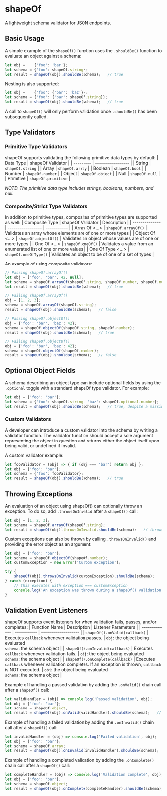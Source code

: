 # shapeOf
A lightweight schema validator for JSON endpoints.

## Basic Usage
A simple example of the `shapeOf()` function uses the `.shouldBe()` function to evaluate an object against a schema:
```javascript
let obj =    {'foo': 'bar'};
let schema = {'foo': shapeOf.string};
let result = shapeOf(obj).shouldBe(schema);   // true
```

Nesting is also supported:
```javascript
let obj =    {'foo': {'bar': 'baz'}};
let schema = {'foo': {'bar': shapeOf.string}};
let result = shapeOf(obj).shouldBe(schema);   // true
```

A call to `shapeOf()` will only perform validation once `.shouldBe()` has been subsequently called.

## Type Validators

### Primitive Type Validators
shapeOf supports validating the following primitive data types by default:
| Data Type | shapeOf Validator |
| --------- | ----------------- |
| String    | `shapeOf.string`  |
| Array     | `shapeOf.array`   |
| Boolean   | `shapeOf.bool`    |
| Number    | `shapeOf.number`  |
| Object    | `shapeOf.object`  |
| Null      | `shapeOf.null`    |
| Primitive | `shapeOf.primitive` |

*NOTE: The primitive data type includes strings, booleans, numbers, and null.*

### Composite/Strict Type Validators
In addition to primitive types, composites of primitive types are supported as well:
| Composite Type | shapeOf Validator | Description |
| -------------- | ----------------- | ----------- |
| Array Of <...> | `shapeOf.arrayOf()` | Validates an array whose elements are of one or more types |
| Object Of <...> | `shapeOf.objectOf()` | Validates an object whose values are of one or more types |
| One Of <...>   | `shapeOf.oneOf()` | Validates a value from an enumerated list of one or more values |
| One Of Type <...> | `shapeOf.oneOfType()` | Validates an object to be of one of a set of types |

An example of using composite validators:
```javascript
// Passing shapeOf.arrayOf()
let obj = ['foo', 'bar', 42, null];
let schema = shapeOf.arrayOf(shapeOf.string, shapeOf.number, shapeOf.null);
let result = shapeOf(obj).shouldBe(schema);   // true

// Failing shapeOf.arrayOf()
obj = [1, 2, 3];
schema = shapeOf.arrayOf(shapeOf.string);
result = shapeOf(obj).shouldBe(schema);   // false

// Passing shapeOf.objectOf()
obj = {'foo': 'bar', 'baz': 42};
schema = shapeOf.objectOf(shapeOf.string, shapeOf.number);
result = shapeOf(obj).shouldBe(schema);   // true

// Failing shapeOf.objectOf()
obj = {'foo': 'bar', 'baz': 42};
schema = shapeOf.objectOf(shapeOf.number);
result = shapeOf(obj).shouldBe(schema);   // false
```

## Optional Object Fields
A schema describing an object type can include optional fields by using the `.optional` toggle with a standard shapeOf type validator. For example:
```javascript
let obj = {'foo': 'bar'};
let schema = {'foo': shapeOf.string, 'baz': shapeOf.optional.number};   // the 'baz' field is optional
let result = shapeOf(obj).shouldBe(schema);   // true, despite a missing optional 'baz' field
```

### Custom Validators
A developer can introduce a custom validator into the schema by writing a validator function. The validator function should accept a sole argument representing the object in question and returns either the object itself upon being valid, or undefined if invalid.

A custom validator example:
```javascript
let fooValidator = (obj) => { if (obj === 'bar') return obj };
let obj = {'foo': 'bar'};
let schema = {'foo': fooValidator};
let result = shapeOf(obj).shouldBe(schema);   // true
```

## Throwing Exceptions
An evaluation of an object using shapeOf() can optionally throw an exception. To do so, add `.throwsOnInvalid` after a `shapeOf()` call:
```javascript
let obj = [1, 2, 3];
let schema = shapeOf.arrayOf(shapeOf.string);
let result = shapeOf(obj).throwsOnInvalid.shouldBe(schema);   // throws an exception
```

Custom exceptions can also be thrown by calling `.throwsOnInvalid()` and providing the error object as an argument:
```javascript
let obj = {'foo': 'bar'};
let schema = shapeOf.objectOf(shapeOf.number);
let customException = new Error('Custom exception');

try {
	shapeOf(obj).throwsOnInvalid(customException).shouldBe(schema);
} catch (exception) {
	// this executes with exception === customException
	console.log('An exception was thrown during a shapeOf() validation', exception);
}
```

## Validation Event Listeners
shapeOf supports event listeners for when validation fails, passes, and/or completes:
| Function Name | Description | Listener Parameters |
| ------------- | ----------- | ------------------- |
| `shapeOf().onValid(callback)` | Executes `callback` whenever validation passes. | `obj`: the object being evaluated<br> `schema`: the schema object |
| `shapeOf().onInvalid(callback)` | Executes `callback` whenever validation fails. | `obj`: the object being evaluated<br> `schema`: the schema object |
| `shapeOf().onComplete(callback)` | Executes `callback` whenever validation completes. If an exception is thrown, `callback` is NOT executed. | `obj`: the object being evaluated<br> `schema`: the schema object |


Example of handling a passed validation by adding the `.onValid()` chain call after a `shapeOf()` call:
```javascript
let validHandler = (obj) => console.log('Passed validation', obj);
let obj = {'foo': 'bar'};
let schema = shapeOf.object;
let result = shapeOf(obj).onValid(validHandler).shouldBe(schema);   // true, and console output: Passed validation  {'foo': 'bar'}
```

Example of handling a failed validation by adding the `.onInvalid()` chain call after a `shapeOf()` call:
```javascript
let invalidHandler = (obj) => console.log('Failed validation', obj);
let obj = {'foo': 'bar'};
let schema = shapeOf.array;
let result = shapeOf(obj).onInvalid(invalidHandler).shouldBe(schema);   // false, and console output: Failed validation  {'foo': 'bar'}
```

Example of handling a completed validation by adding the `.onComplete()` chain call after a `shapeOf()` call:
```javascript
let completeHandler = (obj) => console.log('Validation complete', obj);
let obj = {'foo': 'bar'};
let schema = shapeOf.object;
let result = shapeOf(obj).onComplete(completeHandler).shouldBe(schema);   // true, and console output: Validation complete  {'foo': 'bar'}
```
